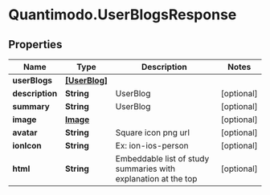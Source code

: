 # Quantimodo.UserBlogsResponse

## Properties
Name | Type | Description | Notes
------------ | ------------- | ------------- | -------------
**userBlogs** | [**[UserBlog]**](UserBlog.md) |  | 
**description** | **String** | UserBlog | [optional] 
**summary** | **String** | UserBlog | [optional] 
**image** | [**Image**](Image.md) |  | [optional] 
**avatar** | **String** | Square icon png url | [optional] 
**ionIcon** | **String** | Ex: ion-ios-person | [optional] 
**html** | **String** | Embeddable list of study summaries with explanation at the top | [optional] 



